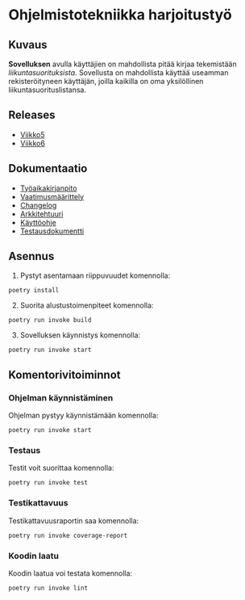 # Ohjelmistotekniikka harjoitustyö
## Kuvaus
**Sovelluksen** avulla käyttäjien on mahdollista pitää kirjaa tekemistään *liikuntasuorituksista*. Sovellusta on mahdollista käyttää useamman rekisteröityneen käyttäjän, joilla kaikilla on oma yksilöllinen liikuntasuorituslistansa.

## Releases

- [Viikko5](https://github.com/MatiasS717/ot-harjoitustyo/releases/tag/Viikko5)
- [Viikko6](https://github.com/MatiasS717/ot-harjoitustyo/releases/tag/Viikko6)

## Dokumentaatio
- [Työaikakirjanpito](https://github.com/MatiasS717/ot-harjoitustyo/blob/main/dokumentaatio/tyoaikakirjanpito.md)
- [Vaatimusmäärittely](https://github.com/MatiasS717/ot-harjoitustyo/blob/main/dokumentaatio/vaatimusmaarittely.md)
- [Changelog](https://github.com/MatiasS717/ot-harjoitustyo/blob/main/dokumentaatio/changelog.md)
- [Arkkitehtuuri](https://github.com/MatiasS717/ot-harjoitustyo/blob/main/dokumentaatio/arkkitehtuuri.md)
- [Käyttöohje](https://github.com/MatiasS717/ot-harjoitustyo/blob/main/dokumentaatio/kayttoohje.md)
- [Testausdokumentti](https://github.com/MatiasS717/Sportstracker/blob/main/dokumentaatio/testaus.md)

## Asennus
1. Pystyt asentamaan riippuvuudet komennolla:

`poetry install`

2. Suorita alustustoimenpiteet komennolla:

`poetry run invoke build`

3. Sovelluksen käynnistys komennolla:

`poetry run invoke start`

## Komentorivitoiminnot

### Ohjelman käynnistäminen
Ohjelman pystyy käynnistämään komennolla:

`poetry run invoke start`

### Testaus
Testit voit suorittaa komennolla:

`poetry run invoke test`

### Testikattavuus
Testikattavuusraportin saa komennolla:

`poetry run invoke coverage-report`

### Koodin laatu
Koodin laatua voi testata komennolla:

`poetry run invoke lint`
